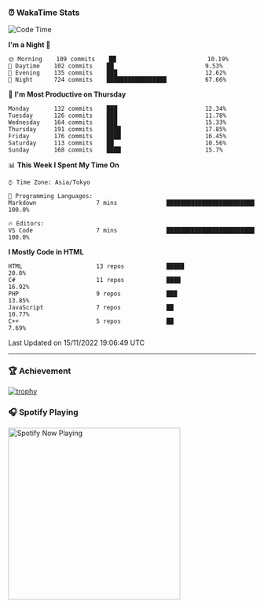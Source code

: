 ### ⏰ WakaTime Stats


<!--START_SECTION:waka-->
![Code Time](http://img.shields.io/badge/Code%20Time-497%20hrs%2059%20mins-blue)

**I'm a Night 🦉** 

```text
🌞 Morning    109 commits    ██                          10.19% 
🌆 Daytime    102 commits    ██                          9.53% 
🌃 Evening    135 commits    ███                         12.62% 
🌙 Night      724 commits    █████████████████           67.66%

```
📅 **I'm Most Productive on Thursday** 

```text
Monday       132 commits    ███                         12.34% 
Tuesday      126 commits    ███                         11.78% 
Wednesday    164 commits    ███                         15.33% 
Thursday     191 commits    ████                        17.85% 
Friday       176 commits    ████                        16.45% 
Saturday     113 commits    ██                          10.56% 
Sunday       168 commits    ████                        15.7%

```


📊 **This Week I Spent My Time On** 

```text
⌚︎ Time Zone: Asia/Tokyo

💬 Programming Languages: 
Markdown                 7 mins              █████████████████████████   100.0%

🔥 Editors: 
VS Code                  7 mins              █████████████████████████   100.0%

```

**I Mostly Code in HTML** 

```text
HTML                     13 repos            █████                       20.0% 
C#                       11 repos            ████                        16.92% 
PHP                      9 repos             ███                         13.85% 
JavaScript               7 repos             ██                          10.77% 
C++                      5 repos             ██                          7.69%

```



 Last Updated on 15/11/2022 19:06:49 UTC
<!--END_SECTION:waka-->

---

### 🏆 Achievement

[![trophy](https://github-profile-trophy.vercel.app/?username=Slime-hatena&theme=flat&no-bg=true&no-frame=true&column=8)](https://github.com/ryo-ma/github-profile-trophy)

### 🎧 Spotify Playing

[<img src="https://spotify-now-playing-slime-hatena.vercel.app/api/spotify-playing" alt="Spotify Now Playing" width="350" />](https://open.spotify.com/user/slime_hatena)

<!--
**Slime-hatena/Slime-hatena** is a ✨ _special_ ✨ repository because its `README.md` (this file) appears on your GitHub profile.

Here are some ideas to get you started:

- 🔭 I’m currently working on ...
- 🌱 I’m currently learning ...
- 👯 I’m looking to collaborate on ...
- 🤔 I’m looking for help with ...
- 💬 Ask me about ...
- 📫 How to reach me: ...
- 😄 Pronouns: ...
- ⚡ Fun fact: ...
-->
